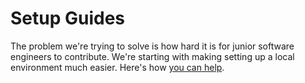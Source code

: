 # Setup Guides

The problem we're trying to solve is how hard it is for junior software engineers to contribute. We're starting with making setting up a local environment much easier. Here's how [you can help](/CONTRIBUTING.md).

